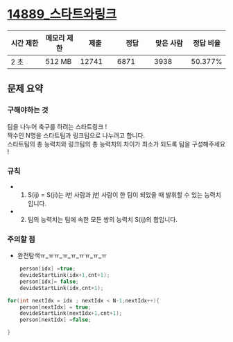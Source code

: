 <h1> <a href="https://www.acmicpc.net/problem/14889"> 14889_스타트와링크 </a></h1>

<div class="col-md-12">
			<div class="table-responsive">
				<table class="table" id="problem-info">
				<thead>
				<tr>
									<th style="width:16%;">시간 제한</th>
					<th style="width:16%;">메모리 제한</th>
					<th style="width:17%;">제출</th>
					<th style="width:17%;">정답</th>
					<th style="width:17%;">맞은 사람</th>
					<th style="width:17%;">정답 비율</th>
								</tr>
				</thead>
				<tbody>
				<tr>
				<td>2 초</td>
				<td>512 MB</td>
									<td>12741</td>
					<td>6871</td>
					<td>3938</td>
					<td>50.377%</td>
								</tr>
				</tbody>
				</table>
			</div>
		</div>

## 문제 요약 
### 구해야하는 것  
팀을 나누어 축구를 하려는 스타트링크 !  
짝수인 N명을 스타트팀과 링크팀으로 나누려고 합니다.  
스타트팀의 총 능력치와 링크팀의 총 능력치의 차이가 최소가 되도록 팀을 구성해주세요 !  
### 규칙 
- 1) S(ij) = S(ji)는 i번 사람과 j번 사람이 한 팀이 되었을 때 발휘할 수 있는 능력치입니다.  
- 2) 팀의 능력치는 팀에 속한 모든 쌍의 능력치 S(ij)의 합입니다.  
### 주의할 점
- 완전탐색ㅠ_ㅠㅠ_ㅠ_ㅠ_ㅠㅠ_ㅠ_ㅠ

```cpp
    person[idx] =true;
    devideStartLink(idx+1,cnt+1);
    person[idx]= false;
    devideStartLink(idx,cnt+1);
```

```cpp
for(int nextIdx = idx ; nextIdx < N-1;nextIdx++){
    person[nextIdx] = true;
    devideStartLink(nextIdx+1,cnt+1);
    person[nextIdx] =false;

}
```